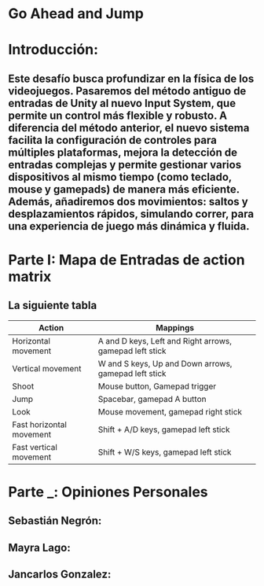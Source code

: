 # Go Ahead and Jump
# Introducción: 
## Este desafío busca profundizar en la física de los videojuegos. Pasaremos del método antiguo de entradas de Unity al nuevo Input System, que permite un control más flexible y robusto. A diferencia del método anterior, el nuevo sistema facilita la configuración de controles para múltiples plataformas, mejora la detección de entradas complejas y permite gestionar varios dispositivos al mismo tiempo (como teclado, mouse y gamepads) de manera más eficiente. Además, añadiremos dos movimientos: saltos y desplazamientos rápidos, simulando correr, para una experiencia de juego más dinámica y fluida.

# Parte I: Mapa de Entradas de action matrix
## La siguiente tabla
| Action                 | Mappings                                                |
|------------------------|---------------------------------------------------------|
| Horizontal movement     | A and D keys, Left and Right arrows, gamepad left stick |
| Vertical movement       | W and S keys, Up and Down arrows, gamepad left stick    |
| Shoot                  | Mouse button, Gamepad trigger                           |
| Jump                   | Spacebar, gamepad A button                              |
| Look                   | Mouse movement, gamepad right stick                    |
| Fast horizontal movement| Shift + A/D keys, gamepad left stick                   |
| Fast vertical movement  | Shift + W/S keys, gamepad left stick                   |


# Parte _: Opiniones Personales

## Sebastián Negrón:

## Mayra Lago:

## Jancarlos Gonzalez:

